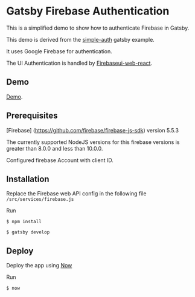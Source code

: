 # Gatsby Firebase Authentication

This is a simplified demo to show how to authenticate Firebase in Gatsby.

This demo is derived from the [simple-auth](https://github.com/gatsbyjs/gatsby/tree/master/examples/simple-auth) gatsby example.

It uses Google Firebase for authentication. 

The UI Authentication is handled by [Firebaseui-web-react](https://github.com/firebase/firebaseui-web-react).

## Demo

[Demo](https://gatsby-firebase-authentication.sbr22.now.sh/).


## Prerequisites
[Firebase] (https://github.com/firebase/firebase-js-sdk) version 5.5.3

The currently supported NodeJS versions for this firebase versions is greater than 8.0.0 and less than 10.0.0. 

Configured firebase Account with client ID.

## Installation
Replace the Firebase web API config in the following file `/src/services/firebase.js`

Run 

    $ npm install

    $ gatsby develop


## Deploy

Deploy the app using [Now](https://zeit.co/now)

Run

    $ now

